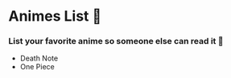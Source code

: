 # Animes List :star2:

### List your favorite anime so someone else can read it :book:

- Death Note
- One Piece
